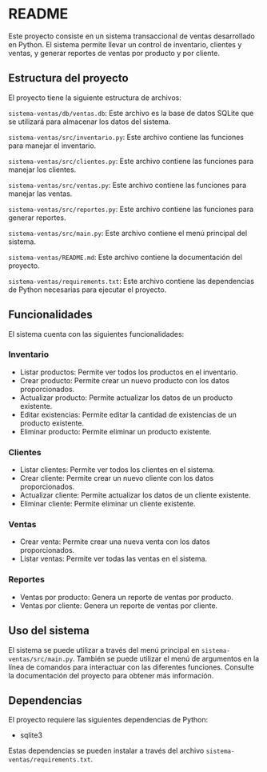 # README

Este proyecto consiste en un sistema transaccional de ventas desarrollado en Python. El sistema permite llevar un control de inventario, clientes y ventas, y generar reportes de ventas por producto y por cliente.

## Estructura del proyecto

El proyecto tiene la siguiente estructura de archivos:

`sistema-ventas/db/ventas.db`: Este archivo es la base de datos SQLite que se utilizará para almacenar los datos del sistema.

`sistema-ventas/src/inventario.py`: Este archivo contiene las funciones para manejar el inventario.

`sistema-ventas/src/clientes.py`: Este archivo contiene las funciones para manejar los clientes.

`sistema-ventas/src/ventas.py`: Este archivo contiene las funciones para manejar las ventas.

`sistema-ventas/src/reportes.py`: Este archivo contiene las funciones para generar reportes.

`sistema-ventas/src/main.py`: Este archivo contiene el menú principal del sistema.

`sistema-ventas/README.md`: Este archivo contiene la documentación del proyecto.

`sistema-ventas/requirements.txt`: Este archivo contiene las dependencias de Python necesarias para ejecutar el proyecto.

## Funcionalidades

El sistema cuenta con las siguientes funcionalidades:

### Inventario

- Listar productos: Permite ver todos los productos en el inventario.
- Crear producto: Permite crear un nuevo producto con los datos proporcionados.
- Actualizar producto: Permite actualizar los datos de un producto existente.
- Editar existencias: Permite editar la cantidad de existencias de un producto existente.
- Eliminar producto: Permite eliminar un producto existente.

### Clientes

- Listar clientes: Permite ver todos los clientes en el sistema.
- Crear cliente: Permite crear un nuevo cliente con los datos proporcionados.
- Actualizar cliente: Permite actualizar los datos de un cliente existente.
- Eliminar cliente: Permite eliminar un cliente existente.

### Ventas

- Crear venta: Permite crear una nueva venta con los datos proporcionados.
- Listar ventas: Permite ver todas las ventas en el sistema.

### Reportes

- Ventas por producto: Genera un reporte de ventas por producto.
- Ventas por cliente: Genera un reporte de ventas por cliente.

## Uso del sistema

El sistema se puede utilizar a través del menú principal en `sistema-ventas/src/main.py`. También se puede utilizar el menú de argumentos en la línea de comandos para interactuar con las diferentes funciones. Consulte la documentación del proyecto para obtener más información.

## Dependencias

El proyecto requiere las siguientes dependencias de Python:

- sqlite3

Estas dependencias se pueden instalar a través del archivo `sistema-ventas/requirements.txt`.